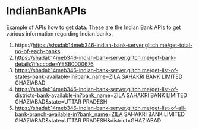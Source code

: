 # IndianBankAPIs
Example of APIs how to get data.
These are the Indian Bank APIs to get various information regarding Indian banks.
1. https://https://shadab14meb346-indian-bank-server.glitch.me/get-total-no-of-each-banks
2. https://shadab14meb346-indian-bank-server.glitch.me/get-bank-details?ifsccode=YESB0000676
3. https://shadab14meb346-indian-bank-server.glitch.me/get-list-of-states-bank-available-in?bank_name=ZILA SAHAKRI BANK LIMITED GHAZIABAD
4. https://shadab14meb346-indian-bank-server.glitch.me/get-list-of-districts-bank-available-in?bank_name=ZILA SAHAKRI BANK LIMITED GHAZIABAD&state=UTTAR PRADESH
5. https://shadab14meb346-indian-bank-server.glitch.me/get-list-of-all-bank-branch-available-in?bank_name=ZILA SAHAKRI BANK LIMITED GHAZIABAD&state=UTTAR PRADESH&district=GHAZIABAD

